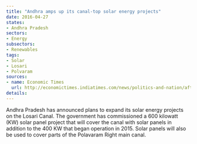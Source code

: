 ```yaml
---
title: "Andhra amps up its canal-top solar energy projects"
date: 2016-04-27
states:
- Andhra Pradesh
sectors:
- Energy
subsectors:
- Renewables
tags:
- Solar
- Losari
- Polvaram
sources:
- name: Economic Times
  url: http://economictimes.indiatimes.com/news/politics-and-nation/after-gujarat-punjab-and-andhra-pradesh-to-put-solar-panels-on-canals-to-boost-green-power/articleshow/51950314.cms
details:
---
```


Andhra Pradesh has announced plans to expand its solar energy projects on the Losari Canal. The government has commissioned a 600 kilowatt (KW) solar panel project that will cover the canal with solar panels in addition to the 400 KW that began operation in 2015. Solar panels will also be used to cover parts of the Polavaram Right main canal.
